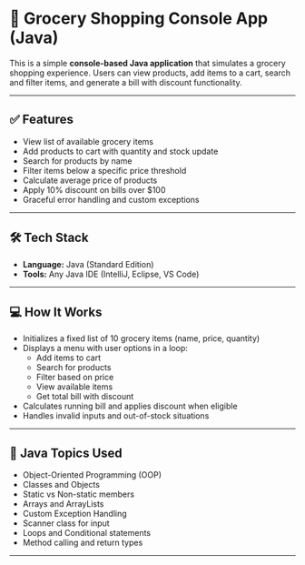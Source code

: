 # 🛒 Grocery Shopping Console App (Java)

This is a simple **console-based Java application** that simulates a grocery shopping experience. Users can view products, add items to a cart, search and filter items, and generate a bill with discount functionality.

---

## ✅ Features

- View list of available grocery items
- Add products to cart with quantity and stock update
- Search for products by name
- Filter items below a specific price threshold
- Calculate average price of products
- Apply 10% discount on bills over $100
- Graceful error handling and custom exceptions

---

## 🛠️ Tech Stack

- **Language:** Java (Standard Edition)
- **Tools:** Any Java IDE (IntelliJ, Eclipse, VS Code)

---

## 💻 How It Works

- Initializes a fixed list of 10 grocery items (name, price, quantity)
- Displays a menu with user options in a loop:
  - Add items to cart
  - Search for products
  - Filter based on price
  - View available items
  - Get total bill with discount
- Calculates running bill and applies discount when eligible
- Handles invalid inputs and out-of-stock situations

---

## 📘 Java Topics Used

- Object-Oriented Programming (OOP)
- Classes and Objects
- Static vs Non-static members
- Arrays and ArrayLists
- Custom Exception Handling
- Scanner class for input
- Loops and Conditional statements
- Method calling and return types

---

